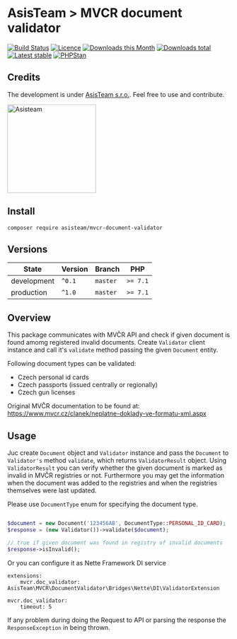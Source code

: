 # AsisTeam > MVCR document validator

[![Build Status](https://img.shields.io/travis/com/AsisTeam/mvcr-document-validator.svg?style=flat-square)](https://travis-ci.com/AsisTeam/mvcr-document-validator)
[![Licence](https://img.shields.io/packagist/l/AsisTeam/mvcr-document-validator.svg?style=flat-square)](https://packagist.org/packages/AsisTeam/mvcr-document-validator)
[![Downloads this Month](https://img.shields.io/packagist/dm/AsisTeam/mvcr-document-validator.svg?style=flat-square)](https://packagist.org/packages/AsisTeam/mvcr-document-validator)
[![Downloads total](https://img.shields.io/packagist/dt/AsisTeam/mvcr-document-validator.svg?style=flat-square)](https://packagist.org/packages/AsisTeam/mvcr-document-validator)
[![Latest stable](https://img.shields.io/packagist/v/AsisTeam/mvcr-document-validator.svg?style=flat-square)](https://packagist.org/packages/AsisTeam/mvcr-document-validator)
[![PHPStan](https://img.shields.io/badge/PHPStan-enabled-brightgreen.svg?style=flat)](https://github.com/phpstan/phpstan)

## Credits

The development is under [AsisTeam s.r.o.](https://www.asisteam.cz/).
Feel free to use and contribute.

<img src="https://www.asisteam.cz/img/logo.svg" width="200" alt="Asisteam" title="Asisteam"/>

## Install

```
composer require asisteam/mvcr-document-validator
```

## Versions

| State       | Version | Branch   | PHP      |
|-------------|---------|----------|----------|
| development | `^0.1`  | `master` | `>= 7.1` |
| production  | `^1.0`  | `master` | `>= 7.1` |

## Overview

This package communicates with MVČR API and check if given document is found amomg registered invalid documents.
Create `Validator` client instance and call it's `validate` method passing the given `Document` entity.

Following document types can be validated:
  - Czech personal id cards
  - Czech passports (issued centrally or regionally)
  - Czech gun licenses
  
Original MVČR documentation to be found at: https://www.mvcr.cz/clanek/neplatne-doklady-ve-formatu-xml.aspx
  
## Usage

Juc create `Document` object and `Validator` instance and pass the `Document` to `Validator's` method `validate`, which returns `ValidatorResult` object.
Using `ValidatorResult` you can verify whether the given document is marked as invalid in MVČR registries or not.
Furthermore you may get the information when the document was added to the registries and when the registries themselves were last updated.

Please use `DocumentType` enum for specifying the document type.

```php

$document = new Document('123456AB', DocumentType::PERSONAL_ID_CARD);
$response = (new Validator())->validate($document);

// true if given document was found in registry of invalid documents
$response->isInvalid();
``` 
Or you can configure it as Nette Framework DI service
```neon
extensions:
	mvcr.doc_validator: AsisTeam\MVCR\DocumentValidator\Bridges\Nette\DI\ValidatorExtension
	
mvcr.doc_validator:
	timeout: 5

```

If any problem during doing the Request to API or parsing the response the `ResponseException` in being thrown.

